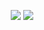 <p align = "center">
  <img src = "https://github-readme-stats.vercel.app/api?username=viti95&show_icons=true&count_private=true&theme=vue&hide=issues&line_height=32">
  <img src = "https://github-readme-streak-stats.herokuapp.com/?user=viti95&">
</p>
